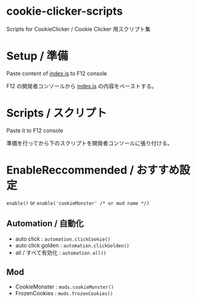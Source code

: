 # cookie-clicker-scripts

Scripts for CookieClicker / Cookie Clicker 用スクリプト集

# Setup / 準備

Paste content of [index.js](./index.js) to F12 console

F12 の開発者コンソールから [index.js](./index.js) の内容をペーストする。

# Scripts / スクリプト

Paste it to F12 console

準備を行ってから下のスクリプトを開発者コンソールに張り付ける。

# EnableReccommended / おすすめ設定

`enable()` or `enable('cookieMonster' /* or mod name */)`

## Automation / 自動化

- auto click         : `automation.clickCookie()`
- auto click golden  : `automation.clickGolden()`
- all / すべて有効化 : `automation.all()`

## Mod

- CookieMonster : `mods.cookieMonster()`
- FrozenCookies : `mods.frozenCookies()`
